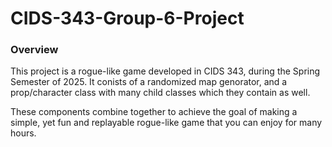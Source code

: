 # CIDS-343-Group-6-Project
### Overview
This project is a rogue-like game developed in CIDS 343,
during the Spring Semester of 2025. It conists of a
randomized map genorator, and a prop/character class 
with many child classes which they contain as well. </p>

These components combine together to achieve the goal
of making a simple, yet fun and replayable rogue-like
game that you can enjoy for many hours. 



